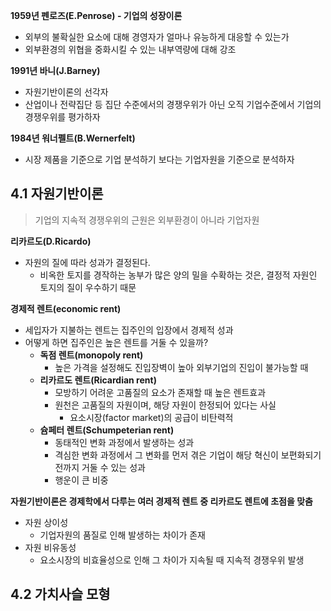 **1959년 펜로즈(E.Penrose) - 기업의 성장이론**
- 외부의 불확실한 요소에 대해 경영자가 얼마나 유능하게 대응할 수 있는가
- 외부환경의 위협을 중화시킬 수 있는 내부역량에 대해 강조

**1991년 바니(J.Barney)**
- 자원기반이론의 선각자
- 산업이나 전략집단 등 집단 수준에서의 경쟁우위가 아닌 오직 기업수준에서 기업의 경쟁우위를 평가하자

**1984년 워너펠트(B.Wernerfelt)**
- 시장 제품을 기준으로 기업 분석하기 보다는 기업자원을 기준으로 분석하자

## 4.1 자원기반이론
> 기업의 지속적 경쟁우위의 근원은 외부환경이 아니라 기업자원

**리카르도(D.Ricardo)**
- 자원의 질에 따라 성과가 결정된다.
	- 비옥한 토지를 경작하는 농부가 많은 양의 밀을 수확하는 것은, 결정적 자원인 토지의 질이 우수하기 때문

**경제적 렌트(economic rent)**
- 세입자가 지불하는 렌트는 집주인의 입장에서 경제적 성과
- 어떻게 하면 집주인은 높은 렌트를 거둘 수 있을까?
	- **독점 렌트(monopoly rent)**
		- 높은 가격을 설정해도 진입장벽이 높아 외부기업의 진입이 불가능할 때
	- **리카르도 렌트(Ricardian rent)**
		- 모방하기 어려운 고품질의 요소가 존재할 때 높은 렌트효과
		- 원천은 고품질의 자원이며, 해당 자원이 한정되어 있다는 사실
			- 요소시장(factor market)의 공급이 비탄력적
	- **슘페터 렌트(Schumpeterian rent)**
		- 동태적인 변화 과정에서 발생하는 성과
		- 격심한 변화 과정에서 그 변화를 먼저 겪은 기업이 해당 혁신이 보편화되기 전까지 거둘 수 있는 성과
		- 행운이 큰 비중

**자원기반이론은 경제학에서 다루는 여러 경제적 렌트 중 리카르도 렌트에 초점을 맞춤**
- 자원 상이성
	- 기업자원의 품질로 인해 발생하는 차이가 존재
- 자원 비유동성
	- 요소시장의 비효율성으로 인해 그 차이가 지속될 때 지속적 경쟁우위 발생

## 4.2 가치사슬 모형